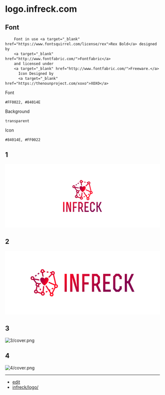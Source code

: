# logo.infreck.com


## Font

        Font in use <a target="_blank" href="https://www.fontsquirrel.com/license/rex">Rex Bold</a> designed by
        <a target="_blank" href="http://www.fontfabric.com/">Fontfabric</a>
        and licensed under
        <a target="_blank" href="http://www.fontfabric.com/">Freeware.</a>
          Icon Designed by
          <a target="_blank" href="https://thenounproject.com/xoxo">XOXO</a>
          

Font

    #FF0022, #84014E
    
    
Background

    transparent


Icon

    #84014E, #FF0022    



## 1
![1/cover.png](1/cover.png)

## 2
![2/cover.png](2/cover.png)

## 3
![3/cover.png](3/cover.png)

## 4
![4/cover.png](4/cover.png)


---

+ [edit](https://github.com/infreck/logo/edit/main/README.md)
+ [infreck/logo/](https://github.com/infreck/logo/)

